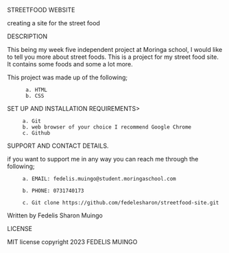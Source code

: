 STREETFOOD WEBSITE

creating a site for the street food

DESCRIPTION

This being my week five independent project at Moringa school, I would like to tell you more about street foods.
This is a project for my street food site. It contains some foods and some a lot more.
 
This project was made up of the following;

          a. HTML
          b. CSS

 SET UP AND INSTALLATION REQUIREMENTS>

         a. Git
         b. web browser of your choice I recommend Google Chrome
         c. Github

SUPPORT AND CONTACT DETAILS.

if you want to support me in any way you can reach me through the following;

         a. EMAIL: fedelis.muingo@student.moringaschool.com

         b. PHONE: 0731740173

         c. Git clone https://github.com/fedelesharon/streetfood-site.git

         

Written by Fedelis Sharon Muingo



LICENSE

MIT license copyright 2023 FEDELIS MUINGO










      





















